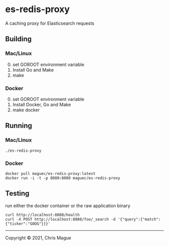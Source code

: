 # es-redis-proxy

A caching proxy for Elasticsearch requests

## Building

### Mac/Linux

0) set GOROOT environment variable
1) Install Go and Make
2) make

### Docker

0) set GOROOT environment variable
1) Install Docker, Go and Make
2) make docker


## Running

### Mac/Linux

```
./es-redis-proxy
```

### Docker

```
docker pull maguec/es-redis-proxy:latest
docker run -i -t -p 8080:8080 maguec/es-redis-proxy
```

## Testing

run either the docker container or the raw application binary

```
curl http://localhost:8080/health
curl -X POST http://localhost:8080/foo/_search -d '{"query":{"match":{"ticker":"GOOG"}}}'

```

---
Copyright © 2021, Chris Mague
